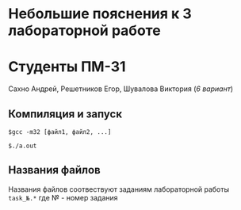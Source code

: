 # Небольшие пояснения к 3 лабораторной работе
# Студенты ПМ-31
Сахно Андрей, Решетников Егор, Шувалова Виктория (*6 вариант*)
## Компиляция и запуск
<code>$gcc -m32 [файл1, файл2, ...]</code>

<code>$./a.out</code>
## Названия файлов
Названия файлов соотвествуют заданиям лабораторной работы
<code>task_№.*</code>
где № - номер задания
